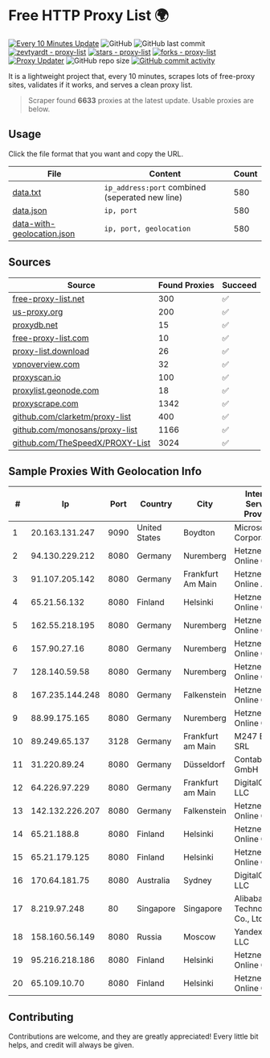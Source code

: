 
# Free HTTP Proxy List 🌍

[![Every 10 Minutes Update](https://github.com/mertguvencli/http-proxy-list/actions/workflows/main.yml/badge.svg?branch=main)](https://github.com/mertguvencli/http-proxy-list/actions/workflows/main.yml)
![GitHub](https://img.shields.io/github/license/mertguvencli/http-proxy-list)
![GitHub last commit](https://img.shields.io/github/last-commit/mertguvencli/http-proxy-list)
[![zevtyardt - proxy-list](https://img.shields.io/static/v1?label=zevtyardt&message=proxy-list&color=blue&logo=github)](https://github.com/zevtyardt/proxy-list "Go to GitHub repo")
[![stars - proxy-list](https://img.shields.io/github/stars/zevtyardt/proxy-list?style=social)](https://github.com/zevtyardt/proxy-list)
[![forks - proxy-list](https://img.shields.io/github/forks/zevtyardt/proxy-list?style=social)](https://github.com/zevtyardt/proxy-list)
[![Proxy Updater](https://github.com/zevtyardt/proxy-list/workflows/Proxy%20Updater/badge.svg)](https://github.com/zevtyardt/proxy-list/actions?query=workflow:"Proxy+Updater")
![GitHub repo size](https://img.shields.io/github/repo-size/zevtyardt/proxy-list)
[![GitHub commit activity](https://img.shields.io/github/commit-activity/m/zevtyardt/proxy-list?logo=commits)](https://github.com/zevtyardt/proxy-list/commits/main)

It is a lightweight project that, every 10 minutes, scrapes lots of free-proxy sites, validates if it works, and serves a clean proxy list.

> Scraper found **6633** proxies at the latest update. Usable proxies are below.

## Usage

Click the file format that you want and copy the URL.

|File|Content|Count|
|----|-------|-----|
|[data.txt](https://raw.githubusercontent.com/mertguvencli/http-proxy-list/main/proxy-list/data.txt)|`ip_address:port` combined (seperated new line)|580|
|[data.json](https://raw.githubusercontent.com/mertguvencli/http-proxy-list/main/proxy-list/data.json)|`ip, port`|580|
|[data-with-geolocation.json](https://raw.githubusercontent.com/mertguvencli/http-proxy-list/main/proxy-list/data-with-geolocation.json)|`ip, port, geolocation`|580|

## Sources

|Source|Found Proxies|Succeed|
|------|-------------|-------|
|[free-proxy-list.net](https://free-proxy-list.net)|300|✅|
|[us-proxy.org](https://www.us-proxy.org)|200|✅|
|[proxydb.net](http://proxydb.net)|15|✅|
|[free-proxy-list.com](https://free-proxy-list.com/?page=&port=&type%5B%5D=http&type%5B%5D=https&up_time=0&search=Search)|10|✅|
|[proxy-list.download](https://www.proxy-list.download/HTTP)|26|✅|
|[vpnoverview.com](https://vpnoverview.com/privacy/anonymous-browsing/free-proxy-servers)|32|✅|
|[proxyscan.io](https://www.proxyscan.io)|100|✅|
|[proxylist.geonode.com](https://proxylist.geonode.com/api/proxy-list?limit=300&page=1&sort_by=lastChecked&sort_type=desc&protocols=http,https)|18|✅|
|[proxyscrape.com](https://api.proxyscrape.com/v2/?request=displayproxies&protocol=http&timeout=10000&country=all&ssl=all&anonymity=all)|1342|✅|
|[github.com/clarketm/proxy-list](https://raw.githubusercontent.com/clarketm/proxy-list/master/proxy-list-raw.txt)|400|✅|
|[github.com/monosans/proxy-list](https://raw.githubusercontent.com/monosans/proxy-list/main/proxies/http.txt)|1166|✅|
|[github.com/TheSpeedX/PROXY-List](https://raw.githubusercontent.com/TheSpeedX/PROXY-List/master/http.txt)|3024|✅|


## Sample Proxies With Geolocation Info

|#|Ip|Port|Country|City|Internet Service Provider|
|-|--|----|-------|----|-------------------------|
|1|20.163.131.247|9090|United States|Boydton|Microsoft Corporation|
|2|94.130.229.212|8080|Germany|Nuremberg|Hetzner Online GmbH|
|3|91.107.205.142|8080|Germany|Frankfurt Am Main|Hetzner Online AG|
|4|65.21.56.132|8080|Finland|Helsinki|Hetzner Online GmbH|
|5|162.55.218.195|8080|Germany|Nuremberg|Hetzner Online GmbH|
|6|157.90.27.16|8080|Germany|Nuremberg|Hetzner Online GmbH|
|7|128.140.59.58|8080|Germany|Nuremberg|Hetzner Online GmbH|
|8|167.235.144.248|8080|Germany|Falkenstein|Hetzner Online GmbH|
|9|88.99.175.165|8080|Germany|Nuremberg|Hetzner Online GmbH|
|10|89.249.65.137|3128|Germany|Frankfurt am Main|M247 Europe SRL|
|11|31.220.89.24|8080|Germany|Düsseldorf|Contabo GmbH|
|12|64.226.97.229|8080|Germany|Frankfurt am Main|DigitalOcean, LLC|
|13|142.132.226.207|8080|Germany|Falkenstein|Hetzner Online GmbH|
|14|65.21.188.8|8080|Finland|Helsinki|Hetzner Online GmbH|
|15|65.21.179.125|8080|Finland|Helsinki|Hetzner Online GmbH|
|16|170.64.181.75|8080|Australia|Sydney|DigitalOcean, LLC|
|17|8.219.97.248|80|Singapore|Singapore|Alibaba (US) Technology Co., Ltd.|
|18|158.160.56.149|8080|Russia|Moscow|Yandex.Cloud LLC|
|19|95.216.218.186|8080|Finland|Helsinki|Hetzner Online GmbH|
|20|65.109.10.70|8080|Finland|Helsinki|Hetzner Online GmbH|



## Contributing

Contributions are welcome, and they are greatly appreciated! Every
little bit helps, and credit will always be given.

